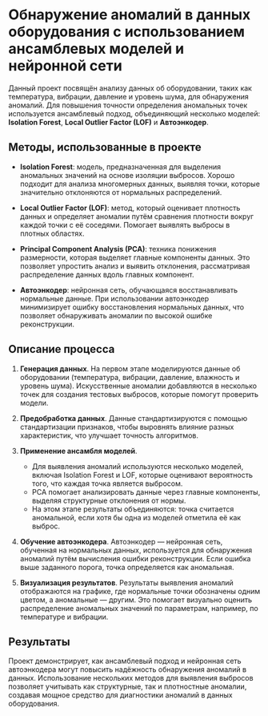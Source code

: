 # Обнаружение аномалий в данных оборудования с использованием ансамблевых моделей и нейронной сети

Данный проект посвящён анализу данных об оборудовании, таких как температура, вибрации, давление и уровень шума, для обнаружения аномалий. Для повышения точности определения аномальных точек используется ансамблевый подход, объединяющий несколько моделей: **Isolation Forest**, **Local Outlier Factor (LOF)** и **Автоэнкодер**.

## Методы, использованные в проекте

- **Isolation Forest**: модель, предназначенная для выделения аномальных значений на основе изоляции выбросов. Хорошо подходит для анализа многомерных данных, выявляя точки, которые значительно отклоняются от нормальных распределений.
  
- **Local Outlier Factor (LOF)**: метод, который оценивает плотность данных и определяет аномалии путём сравнения плотности вокруг каждой точки с её соседями. Помогает выявлять выбросы в плотных областях.

- **Principal Component Analysis (PCA)**: техника понижения размерности, которая выделяет главные компоненты данных. Это позволяет упростить анализ и выявить отклонения, рассматривая распределение данных вдоль главных компонент.

- **Автоэнкодер**: нейронная сеть, обучающаяся восстанавливать нормальные данные. При использовании автоэнкодер минимизирует ошибку восстановления нормальных данных, что позволяет обнаруживать аномалии по высокой ошибке реконструкции.

## Описание процесса

1. **Генерация данных**. На первом этапе моделируются данные об оборудовании (температура, вибрации, давление, влажность и уровень шума). Искусственные аномалии добавляются в несколько точек для создания тестовых выбросов, которые помогут проверить модели.

2. **Предобработка данных**. Данные стандартизируются с помощью стандартизации признаков, чтобы выровнять влияние разных характеристик, что улучшает точность алгоритмов.

3. **Применение ансамбля моделей**. 
    - Для выявления аномалий используются несколько моделей, включая Isolation Forest и LOF, которые оценивают вероятность того, что каждая точка является выбросом. 
    - PCA помогает анализировать данные через главные компоненты, выделяя структурные отклонения от нормы. 
    - На этом этапе результаты объединяются: точка считается аномальной, если хотя бы одна из моделей отметила её как выброс.

4. **Обучение автоэнкодера**. Автоэнкодер — нейронная сеть, обученная на нормальных данных, используется для обнаружения аномалий путём вычисления ошибки реконструкции. Если ошибка выше заданного порога, точка определяется как аномальная.

5. **Визуализация результатов**. Результаты выявления аномалий отображаются на графике, где нормальные точки обозначены одним цветом, а аномальные — другим. Это помогает визуально оценить распределение аномальных значений по параметрам, например, по температуре и вибрации.

## Результаты

Проект демонстрирует, как ансамблевый подход и нейронная сеть автоэнкодера могут повысить надёжность обнаружения аномалий в данных. Использование нескольких методов для выявления выбросов позволяет учитывать как структурные, так и плотностные аномалии, создавая мощное средство для диагностики аномалий в данных оборудования.

